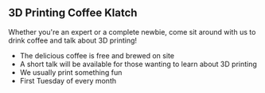 ## 3D Printing Coffee Klatch

Whether you're an expert or a complete newbie, come sit around with us to drink coffee and talk about 3D printing!

 * The delicious coffee is free and brewed on site
 * A short talk will be available for those wanting to learn about 3D printing
 * We usually print something fun
 * First Tuesday of every month
